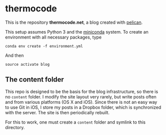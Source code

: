# thermocode

This is the repository **thermocode.net**, a blog created with [pelican](https://github.com/getpelican/pelican).

This setup assumes Python 3 and the [miniconda](http://conda.pydata.org/docs/) system. To create an environment with all necessary packages, type

	conda env create -f environment.yml

And then

	source activate blog

## The content folder

This repo is designed to be the basis for the blog infrastructure, so there is no `content` folder. I modify the site layout very rarely, but write posts often and from various platforms (OS X and iOS). Since there is not an easy way to use Git in iOS, I store my posts in a Dropbox folder, which is synchronized with the server. The site is then periodically rebuilt.

For this to work, one must create a `content` folder and symlink to this directory.
